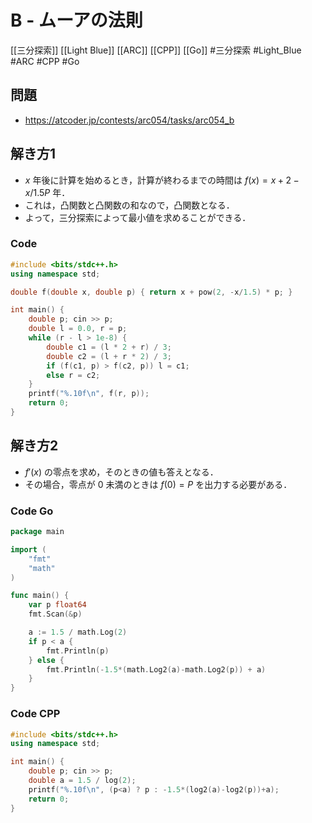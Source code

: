 # B - ムーアの法則
[[三分探索]] [[Light Blue]] [[ARC]] [[CPP]] [[Go]]
#三分探索 #Light_Blue #ARC #CPP #Go 

## 問題
- https://atcoder.jp/contests/arc054/tasks/arc054_b

## 解き方1
- $x$ 年後に計算を始めるとき，計算が終わるまでの時間は $f(x) = x+2−x/1.5P$ 年．
- これは，凸関数と凸関数の和なので，凸関数となる．
- よって，三分探索によって最小値を求めることができる．

### Code
```c++
#include <bits/stdc++.h>
using namespace std;

double f(double x, double p) { return x + pow(2, -x/1.5) * p; }

int main() {
	double p; cin >> p;
	double l = 0.0, r = p;
	while (r - l > 1e-8) {
		double c1 = (l * 2 + r) / 3;
		double c2 = (l + r * 2) / 3;
		if (f(c1, p) > f(c2, p)) l = c1;
		else r = c2;
	}
	printf("%.10f\n", f(r, p));
    return 0;
}
```

## 解き方2
- $f′(x)$ の零点を求め，そのときの値も答えとなる．
- その場合，零点が $0$ 未満のときは $f (0) = P$ を出力する必要がある．

### Code Go
```go
package main

import (
	"fmt"
	"math"
)

func main() {
	var p float64
	fmt.Scan(&p)

	a := 1.5 / math.Log(2)
	if p < a {
		fmt.Println(p)
	} else {
		fmt.Println(-1.5*(math.Log2(a)-math.Log2(p)) + a)
	}
}
```

### Code CPP
```c++
#include <bits/stdc++.h>
using namespace std;

int main() {
	double p; cin >> p;
	double a = 1.5 / log(2);
	printf("%.10f\n", (p<a) ? p : -1.5*(log2(a)-log2(p))+a);
	return 0;
}
```